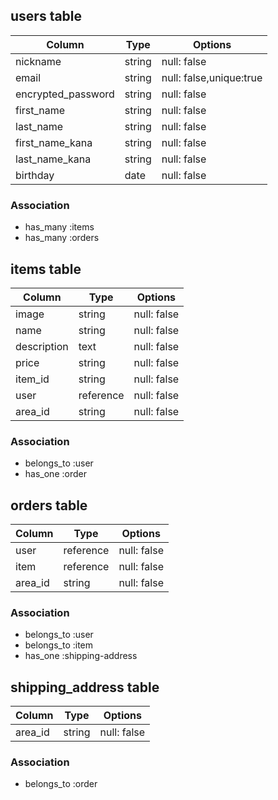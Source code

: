 ## users table

| Column               | Type                | Options                 |
|----------------------|---------------------|-------------------------|
| nickname             | string              | null: false             |
| email                | string              | null: false,unique:true |
| encrypted_password   | string              | null: false             |
| first_name           | string              | null: false             |
| last_name            | string              | null: false             |
| first_name_kana      | string              | null: false             |
| last_name_kana       | string              | null: false             |
| birthday             | date                | null: false             |


### Association

* has_many :items
* has_many :orders

## items table

| Column                              | Type       | Options           |
|-------------------------------------|------------|-------------------|
| image                               | string     | null: false       |
| name                                | string     | null: false       |
| description                         | text       | null: false       |
| price                               | string     | null: false       |
| item_id                             | string     | null: false       |
| user                                | reference  | null: false       |
| area_id                             | string     | null: false       |

### Association

- belongs_to :user
- has_one    :order

## orders table

| Column            | Type       | Options           |
|-------------------|------------|-------------------|
| user              | reference  | null: false       |
| item              | reference  | null: false       |
| area_id           | string     | null: false       |

### Association

- belongs_to :user
- belongs_to :item
- has_one    :shipping-address

## shipping_address table

| Column            | Type       | Options           |
|-------------------|------------|-------------------|
| area_id           | string     | null: false       |

### Association

- belongs_to :order

